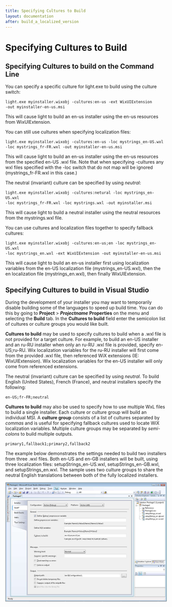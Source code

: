 ```yaml
---
title: Specifying Cultures to Build
layout: documentation
after: build_a_localized_version
---
```

# Specifying Cultures to Build
## Specifying Cultures to build on the Command Line
You can specify a specific culture for light.exe to build using the culture switch:

    light.exe myinstaller.wixobj -cultures:en-us -ext WixUIExtension 
    -out myinstaller-en-us.msi

This will cause light to build an en-us installer using the en-us resources from
WixUIExtension.

You can still use cultures when specifying localization files:

    light.exe myinstaller.wixobj -cultures:en-us -loc mystrings_en-US.wxl 
    -loc mystrings_fr-FR.wxl -out myinstaller-en-us.msi

This will cause light to build an en-us installer using the en-us resources from
the specified en-US .wxl file. Note that when specifying -cultures any wxl files
specified with the -loc switch that do not map will be ignored (mystrings\_fr-FR.wxl
in this case.)

The neutral (invariant) culture can be specified by using *neutral*:

    light.exe myinstaller.wixobj -cultures:netural -loc mystrings_en-US.wxl 
    -loc mystrings_fr-FR.wxl -loc mystrings.wxl -out myinstaller.msi

This will cause light to build a neutral installer using the neutral resources from
the mystrings.wxl file. 

You can use cultures and localization files together to specify fallback cultures:

    light.exe myinstaller.wixobj -cultures:en-us;en -loc mystrings_en-US.wxl 
    -loc mystrings_en.wxl -ext WixUIExtension -out myinstaller-en-us.msi

This will cause light to build an en-us installer first using localization variables
from the en-US localization file (mystrings\_en-US.wxl), then the en localization
file (mystrings\_en.wxl), then finally WixUIExtension.

## Specifying Cultures to build in Visual Studio
During the development of your installer you may want to temporarily disable building
some of the languages to speed up build time. You can do this by going to
**Project** > <em><strong>Projectname</strong></em> **Properties** on the menu
and selecting the <strong>Build</strong> tab. In the **Cultures to build**
field enter the semicolon list of cultures or culture groups you would like built.

**Cultures to build** may be used to specify cultures to build when
a .wxl file is not provided for a target culture. For example, to build an en-US
installer and an ru-RU installer when only an ru-RU .wxl file is provided, specify
en-US;ru-RU. Wix localization variables for the ru-RU installer will first come
from the provided .wxl file, then referenced WiX extensions (IE: WixUIExtension).
Wix localization variables for the en-US installer will only come from referenced
extensions.

The neutral (invariant) culture can be specified by using *neutral*. 
To build English (United States), French (France), and neutral installers specify 
the following:

    en-US;fr-FR;neutral

**Cultures to build** may also be used to specify how to use multiple
WxL files to build a single installer. Each culture or culture group will build
an individual MSI. A **culture group** consists of a list of cultures
separated by *commas* and is useful for specifying fallback cultures used to locate
WiX localization variables.  Multiple culture groups may be separated by *semi-colons*
to build multiple outputs.

    primary1,fallback1;primary2,fallback2

The example below demonstrates the settings needed to build two installers from
three .wxl files. Both en-US and en-GB installers will be built, using three localization
files: setupStrings\_en-US.wxl, setupStrings\_en-GB.wxl, and setupStrings\_en.wxl.
The sample uses two culture groups to share the neutral English translations between
both of the fully localized installers.

![](../../content/build_a_localized_version_votive_culture_fallback.jpg)

